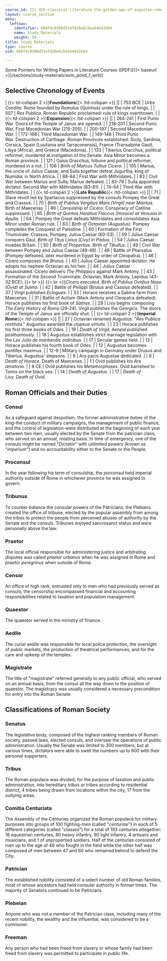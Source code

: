 ```yaml
---
course_id: 21l-455-classical-literature-the-golden-age-of-augustan-rome-fall-2004
layout: course_section
menu:
  leftnav:
    identifier: 668f4c0306d53afd26e8cbeeb4642b84
    name: Study Materials
    weight: 50
title: Study Materials
type: course
uid: 668f4c0306d53afd26e8cbeeb4642b84

---
```


Some Pointers for Writing Papers in Literature Courses ([PDF]({{< baseurl >}}/sections/study-materials/som_point_f_writ))

Selective Chronology of Events
------------------------------

| {{< td-colspan 2 >}}**Foundations**{{< /td-colspan >}} ||
| 753 BCE | _Urbs Condita_. Rome founded by Romulus (Quirinus) under the rule of kings. |
| 507 | _Res Publica_. Roman Republic proclaimed: rule of kings overthrown. |
| {{< td-colspan 2 >}}**Expansion**{{< /td-colspan >}} ||
| 264-241 | First Punic War. Doors of the Temple of Janus are opened. |
| 218-201 | Second Punic War. First Macedonian War (215-205). |
| 200-197 | Second Macedonian War. |
| 172-168 | Third Macedonian War. |
| 149-146 | Third Punic War. Destruction of Carthage. Roman Provinces established: Sicily, Sardinia, Corsica, Spain (Lusitania and Tarraconensis), France (Transalpine Gaul), Libya (Africa), and Greece (Macedonia). |
| 133 | Tiberius Gracchus, political reformer, murdered at instigation of the Senate. Asia Minor becomes a Roman province. |
| 121 | Gaius Gracchus, tribune and political reformer, murdered in a riot. |
| 106 | _Birth of Marcus Tullius Cicero._ |
| 105 | Marius, the uncle of Julius Caesar, and Sulla together defeat Jugurtha, king of Numidia, in North Africa. |
| 88-84 | First War with Mithridates. |
| 83 | Civil War between Marius and Sulla; Marius defeated. |
| 83-79 | Sulla appointed dictator. Second War with Mithridates (83-81). |
| 74-64 | Third War with Mithridates. |
| {{< td-colspan 2 >}}**Late Republic**{{< /td-colspan >}} ||
| 71 | Slave revolt led by Spartacus suppressed by the consuls Pompey the Great and Crassus. |
| 70 | _Birth of Publius Vergilius Maro (Virgil) near Mantua_. Birth of Maecenas. |
| 66 | Consulship of Cicero; Conspiracy of Catiline suppressed. |
| 65 | _Birth of Quintus Horatius Flaccus (Horace) at Venusia in Apulia._ |
| 64 | Pompey the Great defeats Mithridates and consolidates Asia Minor under Roman rule. |
| 63 | _Birth of Octavian (Augustus)_. Pompey completes the Conquest of Palestine. |
| 60 | Formation of the First Triumvirate: Crassus, Pompey, Julius Caesar (60-53). |
| 59 | Julius Caesar conquers Gaul. _Birth of Titus Livius (Livy) in Padua._ |
| 54 | Julius Caesar invades Britain. |
| 50 | _Birth of Propertius. Birth of Tibullus._ |
| 49 | Civil War between Pompey and Julius Caesar (49-48). |
| 48 | Battle of Pharsalus (Pompey defeated, later murdered in Egypt by order of Cleopatra). |
| 46 | Cicero composes the _Brutus_. |
| 45 | Julius Caesar appointed dictator. He adopts his nephew Octavian as his heir. |
| 44 | Julius Caesar assassinated. Cicero delivers _The Philippics_ against Mark Antony. |
| 43 | Formation of the Second Triumvirate: Octavian, Mark Antony, Lepidus (43-32 BCE).  {{< br >}}  {{< br >}}_Cicero executed. Birth of Publius Ovidius Naso (Ovid) at Sulmo._ |
| 42 | Battle of Philippi (Brutus and Cassius defeated). |
| 37 | Virgil publishes _Eclogues_. |
| 33 | Horace receives a Sabine farm from Maecenas. |
| 31 | Battle of Actium (Mark Antony and Cleopatra defeated). Horace publishes his first book of _Satires_. |
| 29 | Livy begins composing _The Early History of Rome_ (29-24). Virgil publishes the _Georgics_. The doors of the Temple of Janus are officially shut. |
| {{< td-colspan 2 >}}**Imperial Rome**{{< /td-colspan >}} ||
| 27 | Octavian renamed Augustus. "_Res Publica restituta_." Augustus awarded the _clupeus virtutis_. |
| 23 | Horace publishes his first three books of _Odes_. |
| 19 | _Death of Virgil_; _Aeneid_ published posthumously. |
| 18 | Augustus establishes strict marriage legislation with the _Lex Julia de maritandis ordinibus_. |
| 17 | Secular games held. |
| 13 | Horace publishes his fourth book of _Odes_. |
| 12 | Augustus becomes pontifex maximus. |
| 12-9 | Military campaign in Germany under Drusus and Tiberius, Augustus' stepsons. |
| 9 | Ara pacis Augustae dedicated. |
| 8 | _Death of Horace_. Death of Maecenas. |
| 1 | Ovid publishes his _Ars amatoria_. |
| 8 CE | Ovid publishes his _Metamorphoses_. Ovid banished to Tomis on the black sea. |
| 14 | _Death of Augustus._ |
| 17 | _Death of Livy. Death of Ovid._ 

Roman Officials and their Duties
--------------------------------

### Consul

As a safeguard against despotism, the former administrative duties of the king-the conduct of military campaigns, the management of public finance, and the control of legislation-were distributed at the beginning of each year between two men, usually elected by the Senate from the patrician class, who served on an annual, rotating basis. In time of emergency, one of the consuls might be named "_Dictator_" with unlimited powers (known as "_imperium_") and no accountability either to the Senate or the People.

### Proconsul

In the year following his term of consulship, the proconsul held imperial authority outside of Rome in whichever province he was assigned to govern.

### Tribunus

To counter-balance the consular powers of the Patricians, the Plebians created the office of tribune, elected by the popular assembly from among the tribes to protect the people from perceived abuses of authority by the Senate and the consuls. Tribunes enjoyed sancrosanct status and were personally above the law.

### Praetor

The local official responsible for administering justice and arbitrating disputes was called _praetor urbanus_ when he was assigned in Rome and _praetor peregrinus_ when outside of Rome.

### Censor

An office of high rank, entrusted only to men who had previously served as consuls, the censorship encompassed financial and accounting responsibilities related to taxation and population management.

### Quaestor

The quaestor served in the ministry of finance.

### Aedile

The curial aedile was responsible for local police protection, the oversight of public markets, the production of theatrical performances, and for the care and upkeep of the temples.

### Magistrate

The title of "magistrate" referred generally to any public official, who served on an annual basis, from the consul all the way down to the position of quaestor. The magistracy was usually considered a necessary precondition for entry into the Roman Senate.

Classifications of Roman Society
--------------------------------

### Senatus

The legislative body, composed of the highest ranking members of Roman society, passed laws, elected consuls, and oversaw the operations of public administration. Usually the Senate was limited to 300 members, but at various times, dictators were able to swell the numbers up to 600 with their personal supporters.

### Tribus

The Roman populace was divided, for the purpose of taxation and public administration, into hereditary _tribus_ or tribes according to residential district, 4 tribes being drawn from locations within the city, 17 from the outlying areas.

### Comitia Centuriata

The Assembly of the Centuries organized the Roman populace for military purposes into groups of 100 fighting-men (called "_centuriae_") in each of 5 different categories (called "_classes_") for a total of 193 centuries altogether: 18 equestrian centuries, 80 heavy infantry, 90 light infantry, 4 artisans and musicians, and 1 of unpropertied soldiers. Half of the centuries consisted of men up to the age of 46 who fought in the field while the other half was composed of men between 47 and 60 who remained behind to defend the City.

### Patrician

The established nobility consisted of a select number of old Roman families, most of whose ancestors had held consular authority in former times. The majority of Senators continued to be Patricians.

### Plebeian

Anyone who was not a member of the Patrician class, including many of the recent nobility, the wealthy and the influential, was considered to be a commoner.

### Freeman

Any person who had been freed from slavery or whose family had been freed from slavery was permitted to participate in public life.